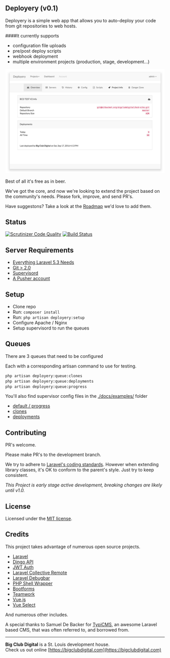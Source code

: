 ## Deployery (v0.1)

Deployery is a simple web app that allows you to auto-deploy your code from git repositories to web hosts.

####It currently supports

- configuration file uploads
- pre/post deploy scripts
- webhook deployment
- multiple environment projects (production, stage, development...)

![main](./docs/images/project_page.png)

Best of all it's free as in beer.

We've got the core, and now we're looking to extend the project based on the community's needs. Please fork, improve, and send PR's.

Have suggestons? Take a look at the [Roadmap](./docs/roadmap.md) we'd love to add them.

## Status
[![Scrutinizer Code Quality](https://scrutinizer-ci.com/g/eahrold/Deployery/badges/quality-score.png?b=master)](https://scrutinizer-ci.com/g/eahrold/Deployery/?branch=master)
[![Build Status](https://scrutinizer-ci.com/g/eahrold/Deployery/badges/build.png?b=master)](https://scrutinizer-ci.com/g/eahrold/Deployery/build-status/master)


## Server Requirements
- [Everything Laravel 5.3 Needs](https://laravel.com/docs/master)
- [Git > 2.0](https://git-scm.com)
- [Supervisord](http://supervisord.org)
- [A Pusher account](https://pusher.com)

## Setup

- Clone repo
- Run: `composer install`
- Run: `php artisan deployery:setup`
- Configure Apache / Nginx
- Setup supervisord to run the queues

## Queues
There are 3 queues that need to be configured

Each with a corresponding artisan command to use for testing.

``` bash
php artisan deployery:queue:clones
php artisan deployery:queue:deployments
php artisan deployery:queue:progress
```

You'll also find supervisor config files in the [./docs/examples/]() folder

- [default / progress](./docs/examples/supervisord.deployery.progress.conf)
- [clones](./docs/examples/supervisord.deployery.clones.conf)
- [deployments](./docs/examples/supervisord.deployery.deployments.conf)

## Contributing
PR's welcome.

Please make PR's to the development branch.

We try to adhere to [Laravel's coding standards](https://laravel.com/docs/5.3/contributions#coding-style). However when extending library classes, it's OK to conform to the parent's style. Just try to keep consistent.

_This Project is early stage active development, breaking changes are likely until v1.0._

## License
Licensed under the [MIT license](http://opensource.org/licenses/MIT).

## Credits
This project takes advantage of numerous open source projects.

- [Laravel](https://github.com/laravel/laravel)
- [Dingo API](https://github.com/dingo/api)
- [JWT Auth](https://github.com/tymondesigns/jwt-auth)
- [Laravel Collective Remote](https://github.com/LaravelCollective/remote)
- [Laravel Debugbar](https://github.com/barryvdh/laravel-debugbar)
- [PHP Shell Wrapper](https://github.com/adambrett/php-shell-wrapper)
- [Bootforms](https://github.com/adamwathan/bootforms)
- [Teamwork](https://github.com/mpociot/teamwork)
- [Vue.js](https://github.com/vuejs/vue)
- [Vue Select](https://github.com/sagalbot/vue-select)

And numerous other includes.

A special thanks to Samuel De Backer for [TypiCMS](http://typicms.org), an awesome Laravel based CMS, that was often referred to, and borrowed from.

---

__Big Club Digital__ is a St. Louis development house.  
Check us out online [https://bigclubdigital.com](https://bigclubdigital.com)
